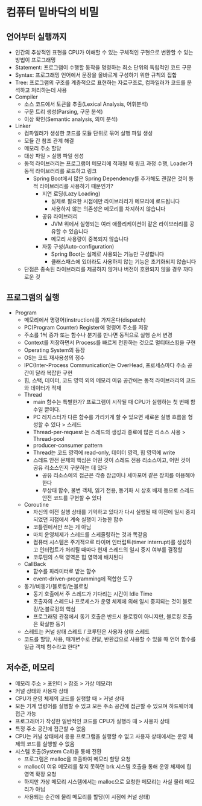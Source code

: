 # 컴퓨터 밑바닥의 비밀

## 언어부터 실행까지
- 인간의 추상적인 표현을 CPU가 이해할 수 있는 구체적인 구현으로 변환할 수 있는 방법이 프로그래밍
- Statement: 프로그램이 수행할 동작을 명령하는 최소 단위의 독립적인 코드 구문
- Syntax: 프로그래밍 언어에서 문장을 올바르게 구성하기 위한 규칙의 집합
- Tree: 프로그램의 구조를 계층적으로 표현하는 자료구조로, 컴파일러가 코드를 분석하고 처리하는데 사용
- Compiler
  * 소스 코드에서 토큰을 추출(Lexical Analysis, 어휘분석)
  * 구문 트리 생성(Parsing, 구문 분석)
  * 이상 확인(Semantic analysis, 의미 분석)
- Linker
  * 컴파일러가 생성한 코드를 모듈 단위로 묶어 실행 파일 생성
  * 모듈 간 참조 관계 해결
  * 메모리 주소 할당
  * 대상 파일 > 실행 파일 생성
  * 동적 라이브러리는 프로그램이 메모리에 적재될 때 링크 과정 수행, Loader가 동적 라이브러리를 로드하고 링크
    * Spring Boot에서 많은 Spring Dependency를 추가해도 괜찮은 것이 동적 라이브러리를 사용하기 때문인가?
      * 지연 로딩(Lazy Loading)
        * 실제로 필요한 시점에만 라이브러리가 메모리에 로드됩니다
        * 사용하지 않는 의존성은 메모리를 차지하지 않습니다
      * 공유 라이브러리
        * JVM 위에서 실행되는 여러 애플리케이션이 같은 라이브러리를 공유할 수 있습니다
        * 메모리 사용량이 중복되지 않습니다
      * 자동 구성(Auto-configuration)
        * Spring Boot는 실제로 사용되는 기능만 구성합니다
        * 클래스패스에 있더라도 사용하지 않는 기능은 초기화되지 않습니다
  * 단점은 종속된 라이브러리를 제공하지 않거나 버전이 호환되지 않을 경우 까다로운 것

## 프로그램의 실행
- Program
  * 메모리에서 명령어(instruction)를 가져온다(dispatch)
  * PC(Program Counter) Register에 명령어 주소를 저장
  * 주소를 1씩 증가 또는 함수나 분기를 만나면 동적으로 실행 순서 변경
  * Context를 저장하면서 Process를 빠르게 전환하는 것으로 멀티태스킹을 구현
  * Operating System의 등장
  * OS는 코드 재사용성의 정수
  * IPC(Inter-Process Communication)는 OverHead, 프로세스마다 주소 공간이 달라 복잡한 구현
  * 힙, 스택, 데이터, 코드 영역 외의 메모리 여유 공간에는 동적 라이브러리의 코드와 데이터가 적재 
  * Thread
    * main 함수는 특별한가? 프로그램이 시작될 때 CPU가 실행하는 첫 번째 함수일 뿐이다. 
    * PC 레지스터가 다른 함수를 가리키게 할 수 있으면 새로운 실행 흐름을 형성할 수 있다 > 스레드
    * Thread-per-request 는 스레드의 생성과 종료에 많은 리소스 사용 > Thread-pool
    * producer-consumer pattern
    * Thread는 코드 영역에 read-only, 데이터 영역, 힙 영역에 write
    * 스레드 안전 문제의 핵심은 어떤 것이 스레드 전용 리소스이고, 어떤 것이 공유 리소스인지 구분하는 데 있다
      * 공유 리소스에의 접근은 각종 잠금이나 세마포어 같은 장치를 이용해야 한다
      * 무상태 함수, 불변 객체, 읽기 전용, 동기화 시 상호 배제 등으로 스레드 안전 코드를 구현할 수 있다
  * Coroutine
    * 자신의 이전 실행 상태를 기억하고 있다가 다시 실행될 때 이전에 일시 중지되었던 지점에서 계속 실행이 가능한 함수
    * 코틀린에서만 쓰는 게 아님
    * 마치 운영체제가 스레드를 스케줄링하는 것과 똑같음
    * 컴퓨터 시스템은 주기적으로 타이머 인터럽트(timer interrupt)를 생성하고 인터럽트가 처리될 때마다 현재 스레드의 일시 중지 여부를 결정할
    * 코루틴의 스택 영역은 힙 영역에 배치된다
  * CallBack
    * 함수를 파라미터로 받는 함수
    * event-driven-programming에 적합한 도구
  * 동기/비동기/블로킹/논블로킹
    * 동기 호출에서 주 스레드가 기다리는 시간이 Idle Time
    * 호출자의 스레드나 프로세스가 운영 체제에 의해 일시 중지되는 것이 블로킹/논블로킹의 핵심
    * 프로그래밍 관점에서 동기 호출은 반드시 블로킹이 아니지만, 블로킹 호출은 확실한 동기
  * 스레드는 커널 상태 스레드 / 코루틴은 사용자 상태 스레드
  * 코드를 할당, 사용, 매개변수로 전달, 반환값으로 사용할 수 있을 때 언어 함수를 일급 객체 함수라고 한다* 

## 저수준, 메모리
* 메모리 주소 > 포인터 > 참조 > 가상 메모리t
* 커널 상태와 사용자 상태
* CPU가 운영 체제의 코드를 실행할 때 > 커널 상태
* 모든 기계 명령어를 실행할 수 있고 모든 주소 공간에 접근할 수 있으며 하드웨어에 접근 가능
* 프로그래머가 작성한 일반적인 코드를 CPU가 실행라 때 > 사용자 상태
* 특정 주소 공간에 접근할 수 없음
* CPU는 커널 상태에서 응용 프로그램을 실행할 수 없고 사용자 상태에서는 운영 체제의 코드를 실행할 수 없음
* 시스템 호출(System Call)을 통해 전환
  * 프로그램은 malloc을 호출하여 메모리 할당 요청
  * malloc이 여유 메모리를 찾지 못하면 brk 시스템 호출을 통해 운영 체제에 힙 영역 확장 요청
  * 하지만 가상 메모리 시스템에서는 malloc으로 요청한 메모리는 사실 물리 메모리가 아님
  * 사용되는 순간에 물리 메모리를 할당(이 시점에 커널 상태)

